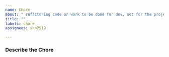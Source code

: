 ```yaml
---
name: Chore
about: " refactoring code or work to be done for dev, not for the project"
title: ""
labels: chore
assignees: ska2519

---
```



### **Describe the Chore**


